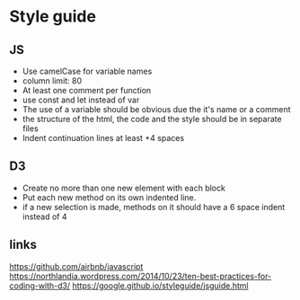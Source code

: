 # Style guide

## JS
* Use camelCase for variable names
* column limit: 80
* At least one comment per function
* use const and let instead of var
* The use of a variable should be obvious due the it's name or a comment
* the structure of the html, the code and the style should be in separate files
* Indent continuation lines at least +4 spaces

## D3
* Create no more than one new element with each block
* Put each new method on its own indented line.
* if a new selection is made, methods on it should have a 6 space indent instead of 4

## links
https://github.com/airbnb/javascript
https://northlandia.wordpress.com/2014/10/23/ten-best-practices-for-coding-with-d3/
https://google.github.io/styleguide/jsguide.html
